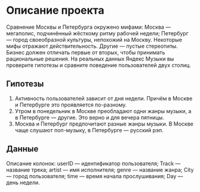 # Описание проекта
Сравнение Москвы и Петербурга окружено мифами:
Москва — мегаполис, подчинённый жёсткому ритму рабочей недели;
Петербург — город своеобразной культуры, непохожий на Москву.
Некоторые мифы отражают действительность. Другие — пустые стереотипы. Бизнес должен отличать первые от вторых, чтобы принимать рациональные решения. На реальных данных Яндекс Музыки вы проверите гипотезы и сравните поведение пользователей двух столиц.

## Гипотезы

1. Активность пользователей зависит от дня недели. Причём в Москве и Петербурге это проявляется по-разному.
2. Утром в понедельник в Москве преобладают одни жанры музыки, а в Петербурге — другие. Это верно и для вечера пятницы.
3. Москва и Петербург предпочитают разные жанры музыки. В Москве чаще слушают поп-музыку, в Петербурге — русский рэп.


## Данные

Описание колонок:
userID — идентификатор пользователя;
Track — название трека;
artist — имя исполнителя;
genre — название жанра;
City — город пользователя;
time — время начала прослушивания;
Day — день недели.
